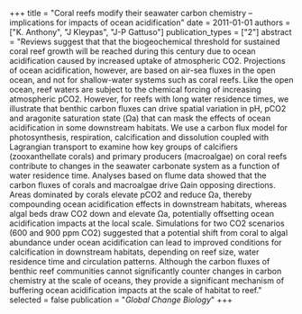 +++
title = "Coral reefs modify their seawater carbon chemistry – implications for impacts of ocean acidification"
date = 2011-01-01
authors = ["K. Anthony", "J Kleypas", "J-P Gattuso"]
publication_types = ["2"]
abstract = "Reviews suggest that that the biogeochemical threshold for sustained coral reef growth will be reached during this century due to ocean acidification caused by increased uptake of atmospheric CO2. Projections of ocean acidification, however, are based on air-sea fluxes in the open ocean, and not for shallow-water systems such as coral reefs. Like the open ocean, reef waters are subject to the chemical forcing of increasing atmospheric pCO2. However, for reefs with long water residence times, we illustrate that benthic carbon fluxes can drive spatial variation in pH, pCO2 and aragonite saturation state (Ωa) that can mask the effects of ocean acidification in some downstream habitats. We use a carbon flux model for photosynthesis, respiration, calcification and dissolution coupled with Lagrangian transport to examine how key groups of calcifiers (zooxanthellate corals) and primary producers (macroalgae) on coral reefs contribute to changes in the seawater carbonate system as a function of water residence time. Analyses based on flume data showed that the carbon fluxes of corals and macroalgae drive Ωain opposing directions. Areas dominated by corals elevate pCO2 and reduce Ωa, thereby compounding ocean acidification effects in downstream habitats, whereas algal beds draw CO2 down and elevate Ωa, potentially offsetting ocean acidification impacts at the local scale. Simulations for two CO2 scenarios (600 and 900 ppm CO2) suggested that a potential shift from coral to algal abundance under ocean acidification can lead to improved conditions for calcification in downstream habitats, depending on reef size, water residence time and circulation patterns. Although the carbon fluxes of benthic reef communities cannot significantly counter changes in carbon chemistry at the scale of oceans, they provide a significant mechanism of buffering ocean acidification impacts at the scale of habitat to reef."
selected = false
publication = "*Global Change Biology*"
+++

